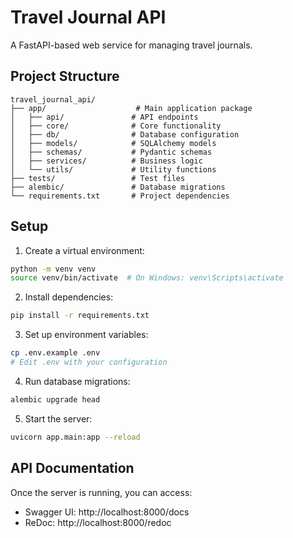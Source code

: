 # Travel Journal API

A FastAPI-based web service for managing travel journals.

## Project Structure

```
travel_journal_api/
├── app/                    # Main application package
│   ├── api/               # API endpoints
│   ├── core/              # Core functionality
│   ├── db/                # Database configuration
│   ├── models/            # SQLAlchemy models
│   ├── schemas/           # Pydantic schemas
│   ├── services/          # Business logic
│   └── utils/             # Utility functions
├── tests/                 # Test files
├── alembic/               # Database migrations
└── requirements.txt       # Project dependencies
```

## Setup

1. Create a virtual environment:
```bash
python -m venv venv
source venv/bin/activate  # On Windows: venv\Scripts\activate
```

2. Install dependencies:
```bash
pip install -r requirements.txt
```

3. Set up environment variables:
```bash
cp .env.example .env
# Edit .env with your configuration
```

4. Run database migrations:
```bash
alembic upgrade head
```

5. Start the server:
```bash
uvicorn app.main:app --reload
```

## API Documentation

Once the server is running, you can access:
- Swagger UI: http://localhost:8000/docs
- ReDoc: http://localhost:8000/redoc 